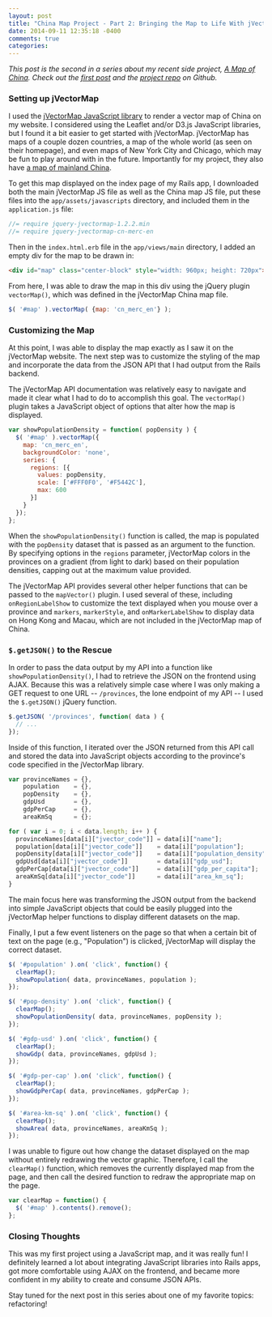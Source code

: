 ```yaml
---
layout: post
title: "China Map Project - Part 2: Bringing the Map to Life With jVectorMap"
date: 2014-09-11 12:35:18 -0400
comments: true
categories: 
---
```


*This post is the second in a series about my recent side project, [A Map of China](http://amapofchina.herokuapp.com). Check out the [first post](http://callahanchris.github.io/blog/2014/09/11/china-map-project-part-1-nokogiri/) and the [project repo](https://github.com/callahanchris/china-map) on Github.*

### Setting up jVectorMap

I used the [jVectorMap JavaScript library](http://jvectormap.com/) to render a vector map of China on my website. I considered using the Leaflet and/or D3.js JavaScript libraries, but I found it a bit easier to get started with jVectorMap. jVectorMap has maps of a couple dozen countries, a map of the whole world (as seen on their homepage), and even maps of New York City and Chicago, which may be fun to play around with in the future. Importantly for my project, they also have [a map of mainland China](http://jvectormap.com/maps/countries/china/).

To get this map displayed on the index page of my Rails app, I downloaded both the main jVectorMap JS file as well as the China map JS file, put these files into the `app/assets/javascripts` directory, and included them in the `application.js` file:

```js
//= require jquery-jvectormap-1.2.2.min
//= require jquery-jvectormap-cn-merc-en
```

Then in the `index.html.erb` file in the `app/views/main` directory, I added an empty div for the map to be drawn in:

```html
<div id="map" class="center-block" style="width: 960px; height: 720px"></div>
```

From here, I was able to draw the map in this div using the jQuery plugin `vectorMap()`, which was defined in the jVectorMap China map file.

```js
$( '#map' ).vectorMap( {map: 'cn_merc_en'} );
```

### Customizing the Map

At this point, I was able to display the map exactly as I saw it on the jVectorMap website. The next step was to customize the styling of the map and incorporate the data from the JSON API that I had output from the Rails backend.

The jVectorMap API documentation was relatively easy to navigate and made it clear what I had to do to accomplish this goal. The `vectorMap()` plugin takes a JavaScript object of options that alter how the map is displayed.

```js
var showPopulationDensity = function( popDensity ) {
  $( '#map' ).vectorMap({
    map: 'cn_merc_en',
    backgroundColor: 'none',
    series: {
      regions: [{
        values: popDensity,
        scale: ['#FFF0F0', '#F5442C'],
        max: 600
      }]
    }
  });
};
```

When the `showPopulationDensity()` function is called, the map is populated with the `popDensity` dataset that is passed as an argument to the function. By specifying options in the `regions` parameter, jVectorMap colors in the provinces on a gradient (from light to dark) based on their population densities, capping out at the maximum value provided.

The jVectorMap API provides several other helper functions that can be passed to the `mapVector()` plugin. I used several of these, including `onRegionLabelShow` to customize the text displayed when you mouse over a province and `markers`, `markerStyle`, and `onMarkerLabelShow` to display data on Hong Kong and Macau, which are not included in the jVectorMap map of China.

### `$.getJSON()` to the Rescue

In order to pass the data output by my API into a function like `showPopulationDensity()`, I had to retrieve the JSON on the frontend using AJAX. Because this was a relatively simple case where I was only making a GET request to one URL -- `/provinces`, the lone endpoint of my API -- I used the `$.getJSON()` jQuery function.

```js
$.getJSON( '/provinces', function( data ) {
  // ...
});
```

Inside of this function, I iterated over the JSON returned from this API call and stored the data into JavaScript objects according to the province's code specified in the jVectorMap library.

```js
var provinceNames = {},
    population    = {},
    popDensity    = {},
    gdpUsd        = {},
    gdpPerCap     = {},
    areaKmSq      = {};

for ( var i = 0; i < data.length; i++ ) {
  provinceNames[data[i]["jvector_code"]] = data[i]["name"];
  population[data[i]["jvector_code"]]    = data[i]["population"];
  popDensity[data[i]["jvector_code"]]    = data[i]["population_density"];
  gdpUsd[data[i]["jvector_code"]]        = data[i]["gdp_usd"];
  gdpPerCap[data[i]["jvector_code"]]     = data[i]["gdp_per_capita"];
  areaKmSq[data[i]["jvector_code"]]      = data[i]["area_km_sq"];
}
```

The main focus here was transforming the JSON output from the backend into simple JavaScript objects that could be easily plugged into the jVectorMap helper functions to display different datasets on the map.

Finally, I put a few event listeners on the page so that when a certain bit of text on the page (e.g., "Population") is clicked, jVectorMap will display the correct dataset.

```js
$( '#population' ).on( 'click', function() {
  clearMap();
  showPopulation( data, provinceNames, population );
});

$( '#pop-density' ).on( 'click', function() {
  clearMap();
  showPopulationDensity( data, provinceNames, popDensity );
});

$( '#gdp-usd' ).on( 'click', function() {
  clearMap();
  showGdp( data, provinceNames, gdpUsd );
});

$( '#gdp-per-cap' ).on( 'click', function() {
  clearMap();
  showGdpPerCap( data, provinceNames, gdpPerCap );
});

$( '#area-km-sq' ).on( 'click', function() {
  clearMap();
  showArea( data, provinceNames, areaKmSq );
});
```

I was unable to figure out how change the dataset displayed on the map without entirely redrawing the vector graphic. Therefore, I call the `clearMap()` function, which removes the currently displayed map from the page, and then call the desired function to redraw the appropriate map on the page.

```js
var clearMap = function() {
  $( '#map' ).contents().remove();
};
```

### Closing Thoughts

This was my first project using a JavaScript map, and it was really fun! I definitely learned a lot about integrating JavaScript libraries into Rails apps, got more comfortable using AJAX on the frontend, and became more confident in my ability to create and consume JSON APIs.

Stay tuned for the next post in this series about one of my favorite topics: refactoring!
